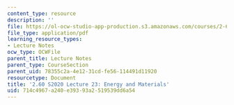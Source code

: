 ```yaml
---
content_type: resource
description: ''
file: https://ol-ocw-studio-app-production.s3.amazonaws.com/courses/2-60j-fundamentals-of-advanced-energy-conversion-spring-2020/714c4967a240e39393a2519539dd6a54_MIT2_60s20_lec23.pdf
file_type: application/pdf
learning_resource_types:
- Lecture Notes
ocw_type: OCWFile
parent_title: Lecture Notes
parent_type: CourseSection
parent_uid: 78355c2a-4e12-31cd-fe56-114491d11920
resourcetype: Document
title: '2.60 S2020 Lecture 23: Energy and Materials'
uid: 714c4967-a240-e393-93a2-519539dd6a54
---
```

